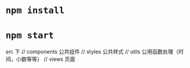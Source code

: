 # `npm install`

# `npm start`

src 下
// components 公共组件
// styles 公共样式
// utils 公用函数处理（时间，小数等等）
// views 页面
